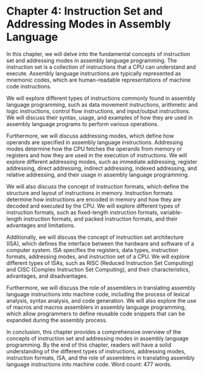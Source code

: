 # Chapter 4: Instruction Set and Addressing Modes in Assembly Language

In this chapter, we will delve into the fundamental concepts of instruction set and addressing modes in assembly language programming. The instruction set is a collection of instructions that a CPU can understand and execute. Assembly language instructions are typically represented as mnemonic codes, which are human-readable representations of machine code instructions.

We will explore different types of instructions commonly found in assembly language programming, such as data movement instructions, arithmetic and logic instructions, control flow instructions, and input/output instructions. We will discuss their syntax, usage, and examples of how they are used in assembly language programs to perform various operations.

Furthermore, we will discuss addressing modes, which define how operands are specified in assembly language instructions. Addressing modes determine how the CPU fetches the operands from memory or registers and how they are used in the execution of instructions. We will explore different addressing modes, such as immediate addressing, register addressing, direct addressing, indirect addressing, indexed addressing, and relative addressing, and their usage in assembly language programming.

We will also discuss the concept of instruction formats, which define the structure and layout of instructions in memory. Instruction formats determine how instructions are encoded in memory and how they are decoded and executed by the CPU. We will explore different types of instruction formats, such as fixed-length instruction formats, variable-length instruction formats, and packed instruction formats, and their advantages and limitations.

Additionally, we will discuss the concept of instruction set architecture (ISA), which defines the interface between the hardware and software of a computer system. ISA specifies the registers, data types, instruction formats, addressing modes, and instruction set of a CPU. We will explore different types of ISAs, such as RISC (Reduced Instruction Set Computing) and CISC (Complex Instruction Set Computing), and their characteristics, advantages, and disadvantages.

Furthermore, we will discuss the role of assemblers in translating assembly language instructions into machine code, including the process of lexical analysis, syntax analysis, and code generation. We will also explore the use of macros and macros assemblers in assembly language programming, which allow programmers to define reusable code snippets that can be expanded during the assembly process.

In conclusion, this chapter provides a comprehensive overview of the concepts of instruction set and addressing modes in assembly language programming. By the end of this chapter, readers will have a solid understanding of the different types of instructions, addressing modes, instruction formats, ISA, and the role of assemblers in translating assembly language instructions into machine code. Word count: 477 words.